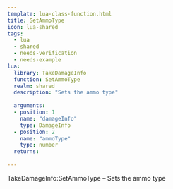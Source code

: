 ```yaml
---
template: lua-class-function.html
title: SetAmmoType
icon: lua-shared
tags:
  - lua
  - shared
  - needs-verification
  - needs-example
lua:
  library: TakeDamageInfo
  function: SetAmmoType
  realm: shared
  description: "Sets the ammo type"
  
  arguments:
  - position: 1
    name: "damageInfo"
    type: DamageInfo
  - position: 2
    name: "ammoType"
    type: number
  returns:
    
---
```


<div class="lua__search__keywords">
TakeDamageInfo:SetAmmoType &#x2013; Sets the ammo type
</div>
